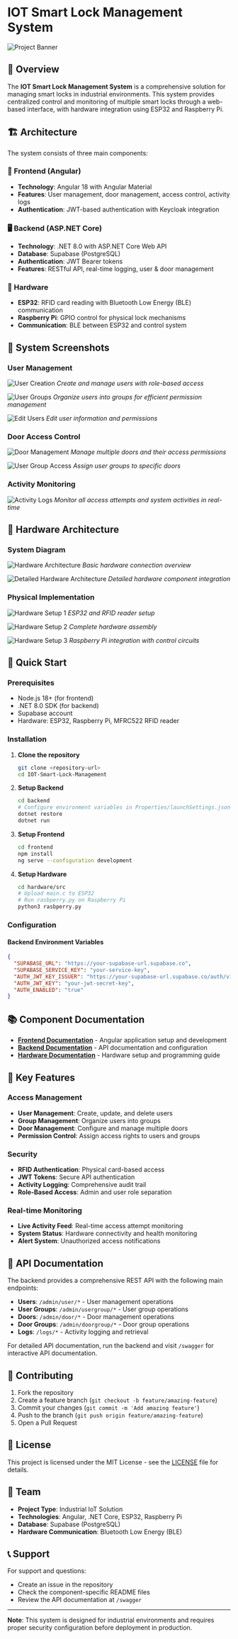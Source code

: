 # IOT Smart Lock Management System

![Project Banner](frontend/front-end-images/door-management.png)

## 🔐 Overview

The **IOT Smart Lock Management System** is a comprehensive solution for managing smart locks in industrial environments. This system provides centralized control and monitoring of multiple smart locks through a web-based interface, with hardware integration using ESP32 and Raspberry Pi.

## 🏗️ Architecture

The system consists of three main components:

### 📱 Frontend (Angular)
- **Technology**: Angular 18 with Angular Material
- **Features**: User management, door management, access control, activity logs
- **Authentication**: JWT-based authentication with Keycloak integration

### 🖥️ Backend (ASP.NET Core)
- **Technology**: .NET 8.0 with ASP.NET Core Web API
- **Database**: Supabase (PostgreSQL)
- **Authentication**: JWT Bearer tokens
- **Features**: RESTful API, real-time logging, user & door management

### 🔧 Hardware
- **ESP32**: RFID card reading with Bluetooth Low Energy (BLE) communication
- **Raspberry Pi**: GPIO control for physical lock mechanisms
- **Communication**: BLE between ESP32 and control system

## 📸 System Screenshots

### User Management
![User Creation](frontend/front-end-images/create-user.png)
*Create and manage users with role-based access*

![User Groups](frontend/front-end-images/add-user-group.png)
*Organize users into groups for efficient permission management*

![Edit Users](frontend/front-end-images/edit-users.png)
*Edit user information and permissions*

### Door Access Control
![Door Management](frontend/front-end-images/door-managment.png)
*Manage multiple doors and their access permissions*

![User Group Access](frontend/front-end-images/user-group-list-in-door.png)
*Assign user groups to specific doors*

### Activity Monitoring
![Activity Logs](frontend/front-end-images/activity-logs.png)
*Monitor all access attempts and system activities in real-time*

## 🔧 Hardware Architecture

### System Diagram
![Hardware Architecture](hardware/images-videos/hardware-archi.png)
*Basic hardware connection overview*

![Detailed Hardware Architecture](hardware/images-videos/hardware-2-archi.png)
*Detailed hardware component integration*

### Physical Implementation
![Hardware Setup 1](hardware/images-videos/PXL_20240715_111519432.jpg)
*ESP32 and RFID reader setup*

![Hardware Setup 2](hardware/images-videos/PXL_20240715_112047462.jpg)
*Complete hardware assembly*

![Hardware Setup 3](hardware/images-videos/PXL_20240715_112058553.jpg)
*Raspberry Pi integration with control circuits*

## 🚀 Quick Start

### Prerequisites
- Node.js 18+ (for frontend)
- .NET 8.0 SDK (for backend)
- Supabase account
- Hardware: ESP32, Raspberry Pi, MFRC522 RFID reader

### Installation

1. **Clone the repository**
   ```bash
   git clone <repository-url>
   cd IOT-Smart-Lock-Management
   ```

2. **Setup Backend**
   ```bash
   cd backend
   # Configure environment variables in Properties/launchSettings.json
   dotnet restore
   dotnet run
   ```

3. **Setup Frontend**
   ```bash
   cd frontend
   npm install
   ng serve --configuration development
   ```

4. **Setup Hardware**
   ```bash
   cd hardware/src
   # Upload main.c to ESP32
   # Run rasbperry.py on Raspberry Pi
   python3 rasbperry.py
   ```

### Configuration

#### Backend Environment Variables
```json
{
  "SUPABASE_URL": "https://your-supabase-url.supabase.co",
  "SUPABASE_SERVICE_KEY": "your-service-key",
  "AUTH_JWT_KEY_ISSUER": "https://your-supabase-url.supabase.co/auth/v1",
  "AUTH_JWT_KEY": "your-jwt-secret-key",
  "AUTH_ENABLED": "true"
}
```

## 📚 Component Documentation

- **[Frontend Documentation](frontend/README.md)** - Angular application setup and development
- **[Backend Documentation](backend/README.md)** - API documentation and configuration
- **[Hardware Documentation](hardware/README.md)** - Hardware setup and programming guide

## 🔑 Key Features

### Access Management
- **User Management**: Create, update, and delete users
- **Group Management**: Organize users into groups
- **Door Management**: Configure and manage multiple doors
- **Permission Control**: Assign access rights to users and groups

### Security
- **RFID Authentication**: Physical card-based access
- **JWT Tokens**: Secure API authentication
- **Activity Logging**: Comprehensive audit trail
- **Role-Based Access**: Admin and user role separation

### Real-time Monitoring
- **Live Activity Feed**: Real-time access attempt monitoring
- **System Status**: Hardware connectivity and health monitoring
- **Alert System**: Unauthorized access notifications

## 📄 API Documentation

The backend provides a comprehensive REST API with the following main endpoints:

- **Users**: `/admin/user/*` - User management operations
- **User Groups**: `/admin/usergroup/*` - User group operations
- **Doors**: `/admin/door/*` - Door management operations
- **Door Groups**: `/admin/doorgroup/*` - Door group operations
- **Logs**: `/logs/*` - Activity logging and retrieval

For detailed API documentation, run the backend and visit `/swagger` for interactive API documentation.

## 🤝 Contributing

1. Fork the repository
2. Create a feature branch (`git checkout -b feature/amazing-feature`)
3. Commit your changes (`git commit -m 'Add amazing feature'`)
4. Push to the branch (`git push origin feature/amazing-feature`)
5. Open a Pull Request

## 📄 License

This project is licensed under the MIT License - see the [LICENSE](LICENSE) file for details.

## 👥 Team

- **Project Type**: Industrial IoT Solution
- **Technologies**: Angular, .NET Core, ESP32, Raspberry Pi
- **Database**: Supabase (PostgreSQL)
- **Hardware Communication**: Bluetooth Low Energy (BLE)

## 📞 Support

For support and questions:
- Create an issue in the repository
- Check the component-specific README files
- Review the API documentation at `/swagger`

---

**Note**: This system is designed for industrial environments and requires proper security configuration before deployment in production. 